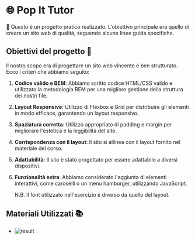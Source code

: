 # 🌐 Pop It Tutor

👋 Questo è un progetto pratico realizzato. L'obiettivo principale era quello di creare un sito web di qualità, seguendo alcune linee guida specifiche.

## Obiettivi del progetto 🎯

Il nostro scopo era di progettare un sito web vincente e ben strutturato. Ecco i criteri che abbiamo seguito:

1. **Codice valido e BEM**: Abbiamo scritto codice HTML/CSS valido e utilizzato la metodologia BEM per una migliore gestione della struttura dei nostri file.
2. **Layout Responsive**: Utilizzo di Flexbox e Grid per distribuire gli elementi in modo efficace, garantendo un layout responsivo.
3. **Spaziatura corretta**: Utilizzo appropriato di padding e margin per migliorare l'estetica e la leggibilità del sito.
4. **Corrispondenza con il layout**: Il sito si allinea con il layout fornito nel materiale del corso.
5. **Adattabilità**: Il sito è stato progettato per essere adattabile a diversi dispositivi.
6. **Funzionalità extra**: Abbiamo considerato l'aggiunta di elementi interattivi, come caroselli o un menu hamburger, utilizzando JavaScript.

   N.B. Il font utilizzato nell'esercizio è diverso da quello del layout.

## Materiali Utilizzati 📚

- ![result](https://github.com/user-attachments/assets/7f6d33b3-0aa6-4ba0-b4c8-a0d5963e11ef)

